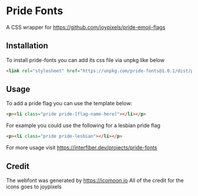 # Pride Fonts
A CSS wrapper for https://github.com/joypixels/pride-emoji-flags

## Installation
To install pride-fonts you can add its css file via unpkg like below
```html
<link rel="stylesheet" href="https://unpkg.com/pride-fonts@1.0.1/dist/pride-fonts.min.css">
```

## Usage
To add a pride flag you can use the template below:
```html
<p><li class="pride pride-[flag-name-here]"></li></p>
```
For example you could use the following for a lesbian pride flag
```html
<p><li class="pride pride-lesbian"></li></p>
```
For more usage visit https://interfiber.dev/projects/pride-fonts
## Credit
The webfont was generated by https://icomoon.io
All of the credit for the icons goes to joypixels


